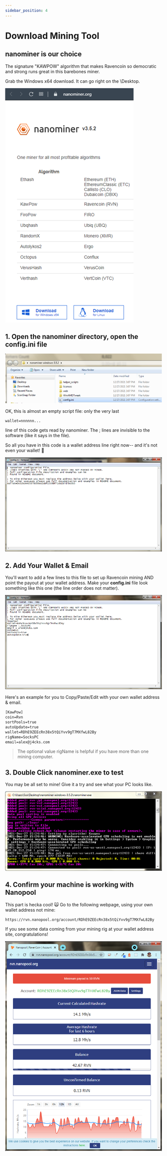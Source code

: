 ```yaml
---
sidebar_position: 4
---
```


# Download Mining Tool

## nanominer is our choice
The signature "KAWPOW" algorithm that makes Ravencoin so democratic and strong runs great in this barebones miner.

Grab the Windows x64 download. It can go right on the \Desktop.

![](../../static/img/24.png)



## 1. Open the nanominer directory, open the **config.ini** file

![](../../static/img/026.png)

OK, this is almost an empty script file: only the very last

```code
wallet=nnnnnn...
```

line of this code gets read by nanominer. The ; lines are invisible to the software (like it says in the file).

So all you have in this code is a wallet address line right now-- and it's not even your wallet! 🙈

![](../../static/img/027.png)

## 2. Add Your Wallet & Email

You'll want to add a few lines to this file to set up Ravencoin mining AND point the payout at your wallet address. Make your **config.ini** file look something like this one (the line order does not matter).

![](../../static/img/028.png)

Here's an example for you to Copy/Paste/Edit with your own wallet address & email.

```code
[KawPow]
coin=Rvn
sortPools=true
autoUpdate=true
wallet=RDhE9ZEEcRn38x5tQiYvv9gT7MXfwL82By
rigName=SocksPC
email=alex@j4cks.com
```
> The optional value rigName is helpful if you have more than one mining computer.

## 3. Double Click nanominer.exe to test

You may be all set to mine! Give it a try and see what your PC looks like.

![](../../static/img/030.png)

## 4. Confirm your machine is working with Nanopool

This part is hecka cool! 🙀 Go to the following webpage, using your own wallet address not mine:

```code
https://rvn.nanopool.org/account/RDhE9ZEEcRn38x5tQiYvv9gT7MXfwL82By
```

If you see some data coming from your mining rig at your wallet address site, congratulations!

![](../../static/img/029.png)